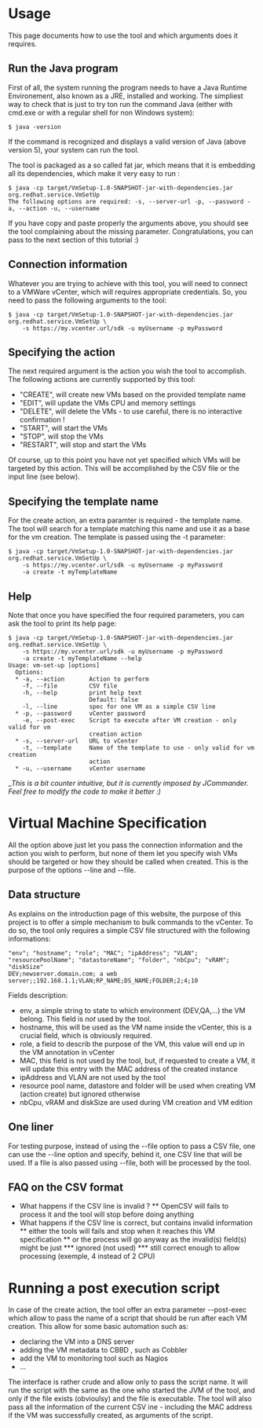 Usage
=====

This page documents how to use the tool and which arguments does it requires.

Run the Java program
---------------------

First of all, the system running the program needs to have a Java Runtime Environement, also known
as a JRE, installed and working. The simpliest way to check that is just to try ton run the command
Java (either with cmd.exe or with a regular shell for non Windows system):

    $ java -version

If the command is recognized and displays a valid version of Java (above version 5), your system can
run the tool.

The tool is packaged as a so called fat jar, which means that it is embedding all its dependencies,
which make it very easy to run :

    $ java -cp target/VmSetup-1.0-SNAPSHOT-jar-with-dependencies.jar org.redhat.service.VmSetUp
    The following options are required: -s, --server-url -p, --password -a, --action -u, --username

If you have copy and paste properly the arguments above, you should see the tool complaining about
the missing parameter. Congratulations, you can pass to the next section of this tutorial :)

Connection information
----------------------

Whatever you are trying to achieve with this tool, you will need to connect to a VMWare vCenter,
which will requires appropriate credentials. So, you need to pass the following arguments to the
tool:

    $ java -cp target/VmSetup-1.0-SNAPSHOT-jar-with-dependencies.jar org.redhat.service.VmSetUp \
        -s https://my.vcenter.url/sdk -u myUsername -p myPassword

Specifying the action
---------------------

The next required argument is the action you wish the tool to accomplish. The following actions are
currently supported by this tool:

* "CREATE", will create new VMs based on the provided template name
* "EDIT", will update the VMs CPU and memory settings
* "DELETE", will delete the VMs - to use careful, there is no interactive confirmation !
* "START", will start the VMs
* "STOP", will stop the VMs
* "RESTART", will stop and start the VMs

Of course, up to this point you have not yet specified which VMs will be targeted by this action.
This will be accomplished by the CSV file or the input line (see below).

Specifying the template name
----------------------------

For the create action, an extra paramter is required - the template name. The tool will search for a
template matching this name and use it as a base for the vm creation. The template is passed using
the -t parameter:

    $ java -cp target/VmSetup-1.0-SNAPSHOT-jar-with-dependencies.jar org.redhat.service.VmSetUp \
        -s https://my.vcenter.url/sdk -u myUsername -p myPassword
        -a create -t myTemplateName

Help
----

Note that once you have specified the four required parameters, you can ask the tool to print its
help page:

    $ java -cp target/VmSetup-1.0-SNAPSHOT-jar-with-dependencies.jar org.redhat.service.VmSetUp \
        -s https://my.vcenter.url/sdk -u myUsername -p myPassword
        -a create -t myTemplateName --help
    Usage: vm-set-up [options]
      Options:
      * -a, --action       Action to perform
        -f, --file         CSV file
        -h, --help         print help text
                           Default: false
        -l, --line         spec for one VM as a simple CSV line
      * -p, --password     vCenter password
        -e, --post-exec    Script to execute after VM creation - only valid for vm
                           creation action
      * -s, --server-url   URL to vCenter
        -t, --template     Name of the template to use - only valid for vm creation
                           action
      * -u, --username     vCenter username


__This is a bit counter intuitive, but it is currently imposed by JCommander. Feel free to modify the code to make it better :)_

Virtual Machine Specification
=============================

All the option above just let you pass the connection information and the action you wish to perform, but none of them let you specify wish VMs should be targeted or how they should be called when created. This is the purpose of the options --line and --file.


Data structure
---------------

As explains on the introduction page of this website, the purpose of this project is to offer a simple mechanism to bulk commands to the vCenter. To do so, the tool only requires a simple CSV file structured with the following informations:

    "env"; "hostname"; "role"; "MAC"; "ipAddress"; "VLAN"; "resourcePoolName"; "datastoreName"; "folder", "nbCpu"; "vRAM"; "diskSize"
    DEV;newserver.domain.com; a web server;;192.168.1.1;VLAN;RP_NAME;DS_NAME;FOLDER;2;4;10

Fields description:
* env, a simple string to state to which environment (DEV,QA,...) the VM belong. This field is *not* used by the tool.
* hostname, this will be used as the VM name inside the vCenter, this is a crucial field, which is obviously required.
* role, a field to describ the purpose of the VM, this value will end up in the VM annotation in vCenter
* MAC, this field is not used by the tool, but, if requested to create a VM, it will update this entry with the MAC address of the created instance
* ipAddress and VLAN are not used by the tool
* resource pool name, datastore and folder will be used when creating VM (action create) but ignored otherwise
* nbCpu, vRAM and diskSize are used during VM creation and VM edition

One liner
---------

For testing purpose, instead of using the --file option to pass a CSV file, one can use the --line option and specify, behind it, one CSV line that will be used. If a file is also passed using --file, both will be processed by the tool.

FAQ on the CSV format
---------------------

* What happens if the CSV line is invalid ?
** OpenCSV will fails to process it and the tool will stop before doing anything
* What happens if the CSV line is correct, but contains invalid information
** either the tools will fails and stop when it reaches this VM specification
** or the process will go anyway as the invalid(s) field(s) might be just
*** ignored (not used)
*** still correct enough to allow processing (exemple, 4 instead of 2 CPU)


Running a post execution script
===============================

In case of the create action, the tool offer an extra parameter --post-exec which allow to pass the name of a script that should be run after each VM creation. This allow for some basic automation such as:
* declaring the VM into a DNS server
* adding the VM metadata to CBBD , such as Cobbler
* add the VM to monitoring tool such as Nagios
* ...

The interface is rather crude and allow only to pass the script name. It will run the script with the same as the one who started the JVM of the tool, and only if the file exists (obvioulsy) and the file is executable. The tool will also pass all the information of the current CSV ine - including the MAC address if the VM was successfully created, as arguments of the script.
